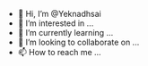 - 👋 Hi, I’m @Yeknadhsai
- 👀 I’m interested in ...
- 🌱 I’m currently learning ...
- 💞️ I’m looking to collaborate on ...
- 📫 How to reach me ...

<!---
Yeknadhsai/Yeknadhsai is a ✨ special ✨ repository because its `README.md` (this file) appears on your GitHub profile.
You can click the Preview link to take a look at your chang
-hi,I'm @Yeknadhsai
-start






